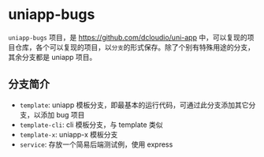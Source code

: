 # uniapp-bugs

`uniapp-bugs` 项目，是 https://github.com/dcloudio/uni-app 中，可以复现的项目仓库，各个可以复现的项目，以`分支`的形式保存。除了个别有特殊用途的分支，其余分支都是 uniapp 项目。

## 分支简介
- `template`: uniapp 模板分支，即最基本的运行代码，可通过此分支添加其它分支，以添加 bug 项目
- `template-cli`: cli 模板分支，与 template 类似
- `template-x`: uniapp-x 模板分支
- `service`: 存放一个简易后端测试例，使用 express


